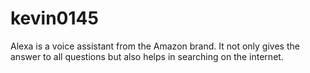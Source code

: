 # kevin0145
Alexa is a voice assistant from the Amazon brand.  It not only gives the answer to all questions but also helps in searching on the internet.

